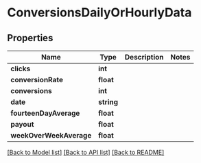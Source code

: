 # ConversionsDailyOrHourlyData

## Properties
Name | Type | Description | Notes
------------ | ------------- | ------------- | -------------
**clicks** | **int** |  | 
**conversionRate** | **float** |  | 
**conversions** | **int** |  | 
**date** | **string** |  | 
**fourteenDayAverage** | **float** |  | 
**payout** | **float** |  | 
**weekOverWeekAverage** | **float** |  | 

[[Back to Model list]](../README.md#documentation-for-models) [[Back to API list]](../README.md#documentation-for-api-endpoints) [[Back to README]](../README.md)


